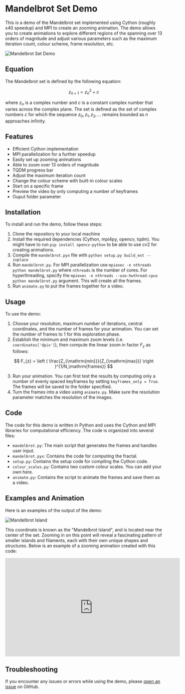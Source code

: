 # Mandelbrot Set Demo

This is a demo of the Mandelbrot set implemented using Cython (roughly x40 speedup) and MPI to create an zooming animation. The demo allows you to create animations to explore different regions of the spanning over 13 orders of magnitude and adjust various parameters such as the maximum iteration count, colour scheme, frame resolution, etc.

![Mandelbrot Set Demo](./examples/mandelbrot_f2438.png)

## Equation

The Mandelbrot set is defined by the following equation:

$$ z_{n+1} = z_n^2 + c $$

where $z_n$ is a complex number and $c$ is a constant complex number that varies across the complex plane. The set is defined as the set of complex numbers $c$ for which the sequence $z_0, z_1, z_2, \ldots$ remains bounded as $n$ approaches infinity.

## Features

- Efficient Cython implementation
- MPI parallelization for a further speedup
- Easily set up zooming animations
- Able to zoom over 13 orders of magnitude
- TQDM progress bar
- Adjust the maximum iteration count
- Change the colour scheme with built-in colour scales
- Start on a specific frame
- Preview the video by only computing a number of keyframes
- Ouput folder parameter

## Installation

To install and run the demo, follow these steps:

1. Clone the repository to your local machine
2. Install the required dependencies (Cython, mpi4py, opencv, tqdm). You might have to run `pip install opencv-python` to be able to use cv2 for creating animations.
3. Compile the `mandelbrot.pyx` file with `python setup.py build_ext --inplace`
4. Run `mandelbrot.py`. For MPI parallelization use `mpiexec -n nthreads python mandelbrot.py` where `nthreads` is the number of cores. For hyperthreading, specify the `mpiexec -n nthreads --use-hwthread-cpus python mandelbrot.py` argument. This will create all the frames.
5. Run `animate.py` to put the frames together for a video.

## Usage

To use the demo:

1. Choose your resolution, maximum number of iterations, central coordinates, and the number of frames for your animation. You can set the number of frames to 1 for this exploration phase.
2. Establish the minimum and maximum zoom levels (i.e. `coordinates['dpix']`), then compute the linear zoom in factor $F_{z}$ as follows:

$$ F_{z} = \left ( \frac{Z_{\mathrm{min}}}{Z_{\mathrm{max}}} \right )^{1/N_\mathrm{frames}} $$

3. Run your animation. You can first test the results by computing only a number of evenly spaced keyframes by setting `keyframes_only = True`. The frames will be saved to the folder specified.
4. Turn the frames into a video using `animate.py`. Make sure the resolution parameter matches the resolution of the images.

## Code

The code for this demo is written in Python and uses the Cython and MPI libraries for computational efficiency. The code is organized into several files:

- `mandelbrot.py`: The main script that generates the frames and handles user input.
- `mandelbrot.pyx`: Contains the code for computing the fractal.
- `setup.py`: Contains the setup code for compiling the Cython code.
- `colour_scales.py`: Contains two custom colour scales. You can add your own here.
- `animate.py`: Contains the script to animate the frames and save them as a video.

## Examples and Animation

Here is an examples of the output of the demo:

![Mandelbrot Island](./examples/mandelbrot_f0.png)

This coordinate is known as the "Mandelbrot Island", and is located near the center of the set. Zooming in on this point will reveal a fascinating pattern of smaller islands and filaments, each with their own unique shapes and structures. Below is an example of a zooming animation created with this code:

<iframe width="560" height="315" src="https://www.youtube.com/embed/u3YDqfdpvvk" frameborder="0" allowfullscreen></iframe>

## Troubleshooting

If you encounter any issues or errors while using the demo, please [open an issue](https://github.com/RokeCepedaArroita/mandelbrot/issues) on GitHub.
